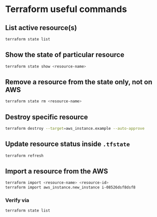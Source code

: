 # Terraform useful commands

## List active resource(s)

```bash
terraform state list
```

## Show the state of particular resource

```bash
terraform state show <resource-name>
```

## Remove a resource from the state only, not on AWS

```bash
terraform state rm <resource-name>
```

## Destroy specific resource

```bash
terraform destroy --target=aws_instance.example --auto-approve
```

## Update resource status inside `.tfstate`

```bash
terraform refresh
```

## Import a resource from the AWS

```bash
terraform import <resource-name> <resource-id>
terraform import aws_instance.new_instance i-08526dsf8dsf8
```

### Verify via

```bash
terraform state list
```
